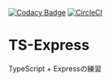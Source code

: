 [![Codacy Badge](https://api.codacy.com/project/badge/Grade/f7882f13267e4615b458bca1dd2673d9)](https://app.codacy.com/app/kotauchisunsun/ts-express?utm_source=github.com&utm_medium=referral&utm_content=kotauchisunsun/ts-express&utm_campaign=Badge_Grade_Settings)
[![CircleCI](https://circleci.com/gh/kotauchisunsun/ts-express.svg?style=svg)](https://circleci.com/gh/kotauchisunsun/ts-express)

# TS-Express

TypeScript + Expressの練習